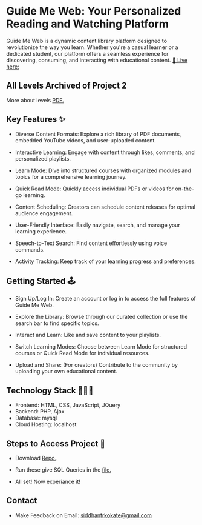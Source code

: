 
# Guide Me Web: Your Personalized Reading and Watching Platform

Guide Me Web is a dynamic content library platform designed to revolutionize the way you learn. Whether you're a casual learner or a dedicated student, our platform offers a seamless experience for discovering, consuming, and interacting with educational content. [🔗 Live here: ](https://siddhantrkokate.tech/gmw-master/home/)

## All Levels Archived of Project 2
More about levels [PDF.](https://drive.google.com/file/d/1JpkPRrqNSuFNoiTQTxzjiPvmpHYhCr-M/view?usp=sharing)

## Key Features ✨

- Diverse Content Formats: Explore a rich library of PDF documents, embedded YouTube videos, and user-uploaded content.

- Interactive Learning: Engage with content through likes, comments, and personalized playlists.

- Learn Mode: Dive into structured courses with organized modules and topics for a comprehensive learning journey.

- Quick Read Mode: Quickly access individual PDFs or videos for on-the-go learning.

- Content Scheduling: Creators can schedule content releases for optimal audience engagement.

- User-Friendly Interface: Easily navigate, search, and manage your learning experience.

- Speech-to-Text Search: Find content effortlessly using voice commands.

- Activity Tracking: Keep track of your learning progress and preferences.



## Getting Started 🕹️

- Sign Up/Log In: Create an account or log in to access the full features of Guide Me Web.

- Explore the Library: Browse through our curated collection or use the search bar to find specific topics.

- Interact and Learn: Like and save content to your playlists.

- Switch Learning Modes: Choose between Learn Mode for structured courses or Quick Read Mode for individual resources.

- Upload and Share: (For creators) Contribute to the community by uploading your own educational content.


## Technology Stack 👨🏽‍💻

 - Frontend: HTML, CSS, JavaScript, JQuery
 - Backend: PHP, Ajax
 - Database: mysql
 - Cloud Hosting: localhost


## Steps to Access Project 💼

- Download [Repo.](https://github.com/siddhantrkokate/gmw/archive/refs/heads/master.zip).

- Run these give SQL Queries in the [file.](https://github.com/siddhantrkokate/gmw/blob/master/u919348121_GMW.sql)

- All set! Now experiance it!
## Contact

- Make Feedback on Email: [siddhantrkokate@gmail.com](siddhantrkokate@gmail.com)

